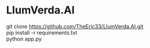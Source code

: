 # LlumVerda.AI
git clone https://github.com/TheEric33/LlumVerda.AI.git<br>
pip install -r requirements.txt<br>
python app.py
